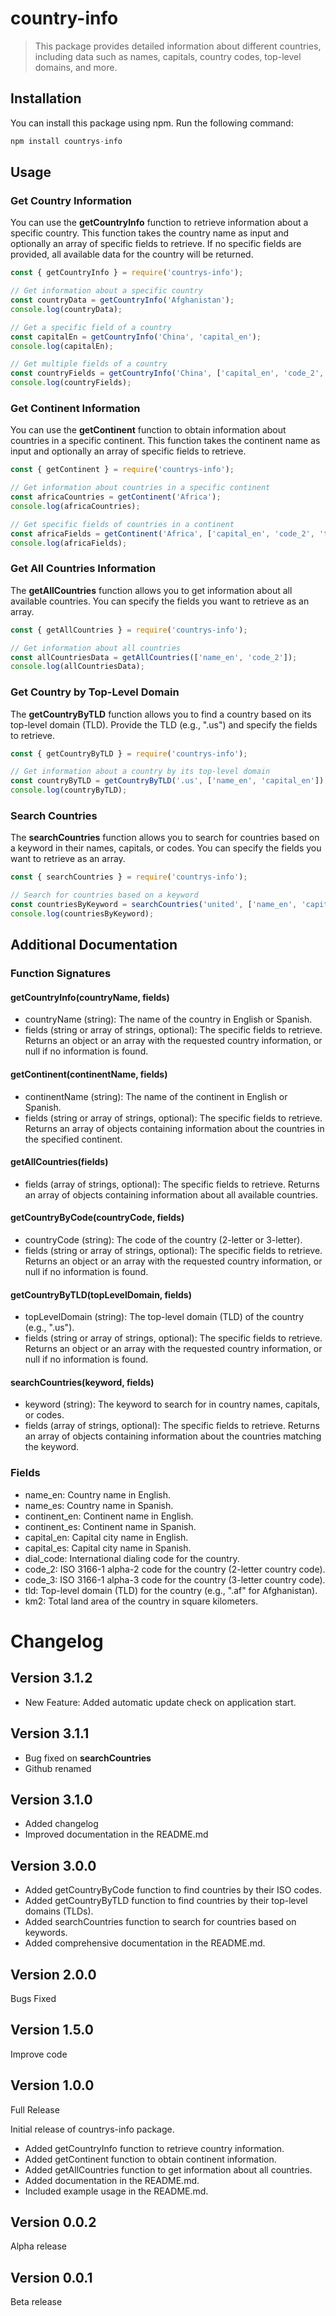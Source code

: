 # country-info

> This package provides detailed information about different countries, including data such as names, capitals, country codes, top-level domains, and more.

## Installation
You can install this package using npm. Run the following command:
```js
npm install countrys-info
```

## Usage
### Get Country Information
You can use the **getCountryInfo** function to retrieve information about a specific country. This function takes the country name as input and optionally an array of specific fields to retrieve. If no specific fields are provided, all available data for the country will be returned.

```js
const { getCountryInfo } = require('countrys-info');

// Get information about a specific country
const countryData = getCountryInfo('Afghanistan');
console.log(countryData);

// Get a specific field of a country
const capitalEn = getCountryInfo('China', 'capital_en');
console.log(capitalEn);

// Get multiple fields of a country
const countryFields = getCountryInfo('China', ['capital_en', 'code_2', 'tld']);
console.log(countryFields);
```

### Get Continent Information
You can use the **getContinent** function to obtain information about countries in a specific continent. This function takes the continent name as input and optionally an array of specific fields to retrieve.

```js
const { getContinent } = require('countrys-info');

// Get information about countries in a specific continent
const africaCountries = getContinent('Africa');
console.log(africaCountries);

// Get specific fields of countries in a continent
const africaFields = getContinent('Africa', ['capital_en', 'code_2', 'tld']);
console.log(africaFields);
```

### Get All Countries Information
The **getAllCountries** function allows you to get information about all available countries. You can specify the fields you want to retrieve as an array.

```js
const { getAllCountries } = require('countrys-info');

// Get information about all countries
const allCountriesData = getAllCountries(['name_en', 'code_2']);
console.log(allCountriesData);
```

### Get Country by Top-Level Domain
The **getCountryByTLD** function allows you to find a country based on its top-level domain (TLD). Provide the TLD (e.g., ".us") and specify the fields to retrieve.

```js
const { getCountryByTLD } = require('countrys-info');

// Get information about a country by its top-level domain
const countryByTLD = getCountryByTLD('.us', ['name_en', 'capital_en']);
console.log(countryByTLD);
```

### Search Countries
The **searchCountries** function allows you to search for countries based on a keyword in their names, capitals, or codes. You can specify the fields you want to retrieve as an array.

```js
const { searchCountries } = require('countrys-info');

// Search for countries based on a keyword
const countriesByKeyword = searchCountries('united', ['name_en', 'capital_en']);
console.log(countriesByKeyword);
```

## Additional Documentation
### Function Signatures
#### getCountryInfo(countryName, fields)
- countryName (string): The name of the country in English or Spanish.
- fields (string or array of strings, optional): The specific fields to retrieve.
Returns an object or an array with the requested country information, or null if no information is found.

#### getContinent(continentName, fields)
- continentName (string): The name of the continent in English or Spanish.
- fields (string or array of strings, optional): The specific fields to retrieve.
Returns an array of objects containing information about the countries in the specified continent.

#### getAllCountries(fields)
- fields (array of strings, optional): The specific fields to retrieve.
Returns an array of objects containing information about all available countries.
#### getCountryByCode(countryCode, fields)
- countryCode (string): The code of the country (2-letter or 3-letter).
- fields (string or array of strings, optional): The specific fields to retrieve.
Returns an object or an array with the requested country information, or null if no information is found.

#### getCountryByTLD(topLevelDomain, fields)
- topLevelDomain (string): The top-level domain (TLD) of the country (e.g., ".us").
- fields (string or array of strings, optional): The specific fields to retrieve.
Returns an object or an array with the requested country information, or null if no information is found.

#### searchCountries(keyword, fields)
- keyword (string): The keyword to search for in country names, capitals, or codes.
- fields (array of strings, optional): The specific fields to retrieve.
Returns an array of objects containing information about the countries matching the keyword.

### Fields
- name_en: Country name in English.
- name_es: Country name in Spanish.
- continent_en: Continent name in English.
- continent_es: Continent name in Spanish.
- capital_en: Capital city name in English.
- capital_es: Capital city name in Spanish.
- dial_code: International dialing code for the country.
- code_2: ISO 3166-1 alpha-2 code for the country (2-letter country code).
- code_3: ISO 3166-1 alpha-3 code for the country (3-letter country code).
- tld: Top-level domain (TLD) for the country (e.g., ".af" for Afghanistan).
- km2: Total land area of the country in square kilometers.

# Changelog
## Version 3.1.2
- New Feature: Added automatic update check on application start.

## Version 3.1.1
- Bug fixed on **searchCountries**
- Github renamed


## Version 3.1.0
- Added changelog
- Improved documentation in the README.md

## Version 3.0.0
- Added getCountryByCode function to find countries by their ISO codes.
- Added getCountryByTLD function to find countries by their top-level domains (TLDs).
- Added searchCountries function to search for countries based on keywords.
- Added comprehensive documentation in the README.md.

## Version 2.0.0
Bugs Fixed

## Version 1.5.0
Improve code

## Version 1.0.0
Full Release

Initial release of countrys-info package.
- Added getCountryInfo function to retrieve country information.
- Added getContinent function to obtain continent information.
- Added getAllCountries function to get information about all countries.
- Added documentation in the README.md.
- Included example usage in the README.md.

## Version 0.0.2
Alpha release

## Version 0.0.1
Beta release